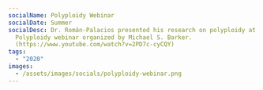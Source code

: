 ```yaml
---
socialName: Polyploidy Webinar
socialDate: Summer
socialDesc: Dr. Román-Palacios presented his research on polyploidy at the
  Polyploidy webinar organized by Michael S. Barker.
  (https://www.youtube.com/watch?v=2PD7c-cyCQY)
tags:
  - "2020"
images:
  - /assets/images/socials/polyploidy-webinar.png
---
```

